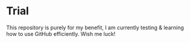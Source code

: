 # Trial
This repository is purely for my benefit, I am currently testing & learning how to use GitHub efficiently.
Wish me luck!
